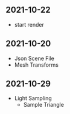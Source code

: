 ## 2021-10-22
- start render 


## 2021-10-20
- Json Scene File
- Mesh Transforms


## 2021-10-29
- Light Sampling
    - Sample Triangle
    